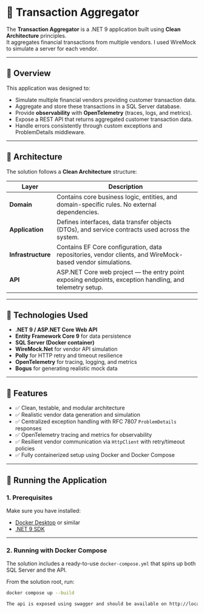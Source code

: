 # 🏦 Transaction Aggregator

The **Transaction Aggregator** is a .NET 9 application built using **Clean Architecture** principles.  
It aggregates financial transactions from multiple vendors.
I used WireMock to simulate a server for each vendor.

---

## 🚀 Overview

This application was designed to:
- Simulate multiple financial vendors providing customer transaction data.
- Aggregate and store these transactions in a SQL Server database.
- Provide **observability** with **OpenTelemetry** (traces, logs, and metrics).
- Expose a REST API that returns aggregated customer transaction data.
- Handle errors consistently through custom exceptions and ProblemDetails middleware.

---

## 🧱 Architecture

The solution follows a **Clean Architecture** structure:

| Layer | Description |
|-------|--------------|
| **Domain** | Contains core business logic, entities, and domain-specific rules. No external dependencies. |
| **Application** | Defines interfaces, data transfer objects (DTOs), and service contracts used across the system. |
| **Infrastructure** | Contains EF Core configuration, data repositories, vendor clients, and WireMock-based vendor simulations. |
| **API** | ASP.NET Core web project — the entry point exposing endpoints, exception handling, and telemetry setup. |

---

## 🧰 Technologies Used

- **.NET 9 / ASP.NET Core Web API**
- **Entity Framework Core 9** for data persistence
- **SQL Server (Docker container)**
- **WireMock.Net** for vendor API simulation
- **Polly** for HTTP retry and timeout resilience
- **OpenTelemetry** for tracing, logging, and metrics
- **Bogus** for generating realistic mock data

---

## 🧪 Features

- ✅ Clean, testable, and modular architecture  
- ✅ Realistic vendor data generation and simulation  
- ✅ Centralized exception handling with RFC 7807 `ProblemDetails` responses  
- ✅ OpenTelemetry tracing and metrics for observability  
- ✅ Resilient vendor communication via `HttpClient` with retry/timeout policies  
- ✅ Fully containerized setup using Docker and Docker Compose  

---

## 🧩 Running the Application

### 1. Prerequisites

Make sure you have installed:
- [Docker Desktop](https://www.docker.com/products/docker-desktop) or similar
- [.NET 9 SDK](https://dotnet.microsoft.com/)

---

### 2. Running with Docker Compose

The solution includes a ready-to-use `docker-compose.yml` that spins up both SQL Server and the API.

From the solution root, run:

```bash
docker compose up --build

The api is exposed using swagger and should be available on http://localhost:5000/swagger/index.html



